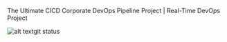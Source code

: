 The Ultimate CICD Corporate DevOps Pipeline Project | Real-Time DevOps Project

![alt text](image.png)git status
